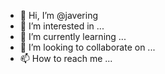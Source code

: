 - 👋 Hi, I’m @javering
- 👀 I’m interested in ...
- 🌱 I’m currently learning ...
- 💞️ I’m looking to collaborate on ...
- 📫 How to reach me ...

<!---
javering/javering is a ✨ special ✨ repository because its `README.md` (this file) appears on your GitHub profile.
You can click the Preview link to take a look at your changes.
--->
